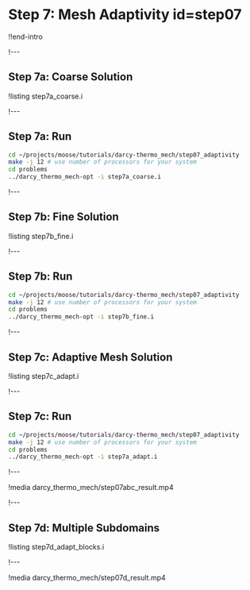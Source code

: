 # Step 7: Mesh Adaptivity id=step07

!!end-intro

!---

## Step 7a: Coarse Solution

!listing step7a_coarse.i

!---

## Step 7a: Run

```bash
cd ~/projects/moose/tutorials/darcy-thermo_mech/step07_adaptivity
make -j 12 # use number of processors for your system
cd problems
../darcy_thermo_mech-opt -i step7a_coarse.i
```

!---

## Step 7b: Fine Solution

!listing step7b_fine.i

!---

## Step 7b: Run

```bash
cd ~/projects/moose/tutorials/darcy-thermo_mech/step07_adaptivity
make -j 12 # use number of processors for your system
cd problems
../darcy_thermo_mech-opt -i step7b_fine.i
```

!---

## Step 7c: Adaptive Mesh Solution

!listing step7c_adapt.i

!---

## Step 7c: Run

```bash
cd ~/projects/moose/tutorials/darcy-thermo_mech/step07_adaptivity
make -j 12 # use number of processors for your system
cd problems
../darcy_thermo_mech-opt -i step7a_adapt.i
```

!---

!media darcy_thermo_mech/step07abc_result.mp4

!---

## Step 7d: Multiple Subdomains

!listing step7d_adapt_blocks.i

!---

!media darcy_thermo_mech/step07d_result.mp4
